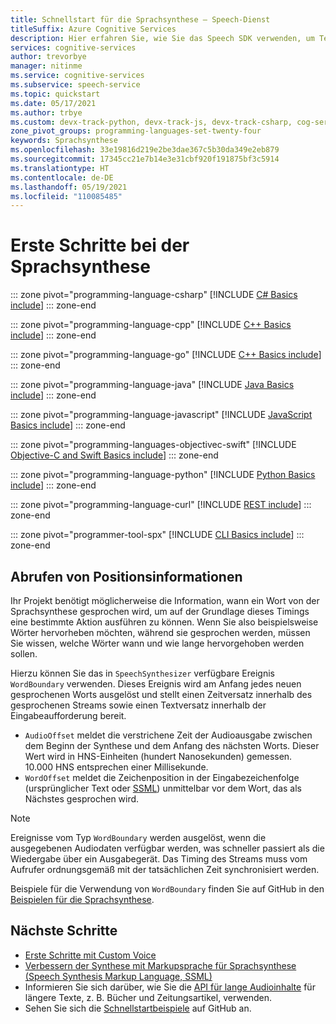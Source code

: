 ```yaml
---
title: Schnellstart für die Sprachsynthese – Speech-Dienst
titleSuffix: Azure Cognitive Services
description: Hier erfahren Sie, wie Sie das Speech SDK verwenden, um Text in Sprache zu konvertieren. In dieser Schnellstartanleitung werden die Objektkonstruktion und Entwurfsmuster, die unterstützten Formate für die Audioausgabe, die Speech-CLI und die benutzerdefinierten Konfigurationsoptionen für die Sprachsynthese beschrieben.
services: cognitive-services
author: trevorbye
manager: nitinme
ms.service: cognitive-services
ms.subservice: speech-service
ms.topic: quickstart
ms.date: 05/17/2021
ms.author: trbye
ms.custom: devx-track-python, devx-track-js, devx-track-csharp, cog-serv-seo-aug-2020
zone_pivot_groups: programming-languages-set-twenty-four
keywords: Sprachsynthese
ms.openlocfilehash: 33e19816d219e2be3dae367c5b30da349e2eb879
ms.sourcegitcommit: 17345cc21e7b14e3e31cbf920f191875bf3c5914
ms.translationtype: HT
ms.contentlocale: de-DE
ms.lasthandoff: 05/19/2021
ms.locfileid: "110085485"
---
```

# <a name="get-started-with-text-to-speech"></a>Erste Schritte bei der Sprachsynthese

::: zone pivot="programming-language-csharp"
[!INCLUDE [C# Basics include](includes/how-to/text-to-speech-basics/text-to-speech-basics-csharp.md)]
::: zone-end

::: zone pivot="programming-language-cpp"
[!INCLUDE [C++ Basics include](includes/how-to/text-to-speech-basics/text-to-speech-basics-cpp.md)]
::: zone-end

::: zone pivot="programming-language-go"
[!INCLUDE [C++ Basics include](includes/how-to/text-to-speech-basics/text-to-speech-basics-go.md)]
::: zone-end

::: zone pivot="programming-language-java"
[!INCLUDE [Java Basics include](includes/how-to/text-to-speech-basics/text-to-speech-basics-java.md)]
::: zone-end

::: zone pivot="programming-language-javascript"
[!INCLUDE [JavaScript Basics include](includes/how-to/text-to-speech-basics/text-to-speech-basics-javascript.md)]
::: zone-end

::: zone pivot="programming-languages-objectivec-swift"
[!INCLUDE [Objective-C and Swift Basics include](includes/how-to/text-to-speech-basics/text-to-speech-basics-objectivec-swift.md)]
::: zone-end

::: zone pivot="programming-language-python"
[!INCLUDE [Python Basics include](includes/how-to/text-to-speech-basics/text-to-speech-basics-python.md)]
::: zone-end

::: zone pivot="programming-language-curl"
[!INCLUDE [REST include](includes/how-to/text-to-speech-basics/text-to-speech-basics-curl.md)]
::: zone-end

::: zone pivot="programmer-tool-spx"
[!INCLUDE [CLI Basics include](includes/how-to/text-to-speech-basics/text-to-speech-basics-cli.md)]
::: zone-end

## <a name="get-position-information"></a>Abrufen von Positionsinformationen

Ihr Projekt benötigt möglicherweise die Information, wann ein Wort von der Sprachsynthese gesprochen wird, um auf der Grundlage dieses Timings eine bestimmte Aktion ausführen zu können.
Wenn Sie also beispielsweise Wörter hervorheben möchten, während sie gesprochen werden, müssen Sie wissen, welche Wörter wann und wie lange hervorgehoben werden sollen.

Hierzu können Sie das in `SpeechSynthesizer` verfügbare Ereignis `WordBoundary` verwenden.
Dieses Ereignis wird am Anfang jedes neuen gesprochenen Worts ausgelöst und stellt einen Zeitversatz innerhalb des gesprochenen Streams sowie einen Textversatz innerhalb der Eingabeaufforderung bereit.

* `AudioOffset` meldet die verstrichene Zeit der Audioausgabe zwischen dem Beginn der Synthese und dem Anfang des nächsten Worts. Dieser Wert wird in HNS-Einheiten (hundert Nanosekunden) gemessen. 10.000 HNS entsprechen einer Millisekunde.
* `WordOffset` meldet die Zeichenposition in der Eingabezeichenfolge (ursprünglicher Text oder [SSML](speech-synthesis-markup.md)) unmittelbar vor dem Wort, das als Nächstes gesprochen wird.

> [!NOTE]
> Ereignisse vom Typ `WordBoundary` werden ausgelöst, wenn die ausgegebenen Audiodaten verfügbar werden, was schneller passiert als die Wiedergabe über ein Ausgabegerät. Das Timing des Streams muss vom Aufrufer ordnungsgemäß mit der tatsächlichen Zeit synchronisiert werden.

Beispiele für die Verwendung von `WordBoundary` finden Sie auf GitHub in den [Beispielen für die Sprachsynthese](https://aka.ms/csspeech/samples).

## <a name="next-steps"></a>Nächste Schritte

* [Erste Schritte mit Custom Voice](how-to-custom-voice.md)
* [Verbessern der Synthese mit Markupsprache für Sprachsynthese (Speech Synthesis Markup Language, SSML)](speech-synthesis-markup.md)
* Informieren Sie sich darüber, wie Sie die [API für lange Audioinhalte](long-audio-api.md) für längere Texte, z. B. Bücher und Zeitungsartikel, verwenden.
* Sehen Sie sich die [Schnellstartbeispiele](https://github.com/Azure-Samples/cognitive-services-speech-sdk/tree/master/quickstart) auf GitHub an.

